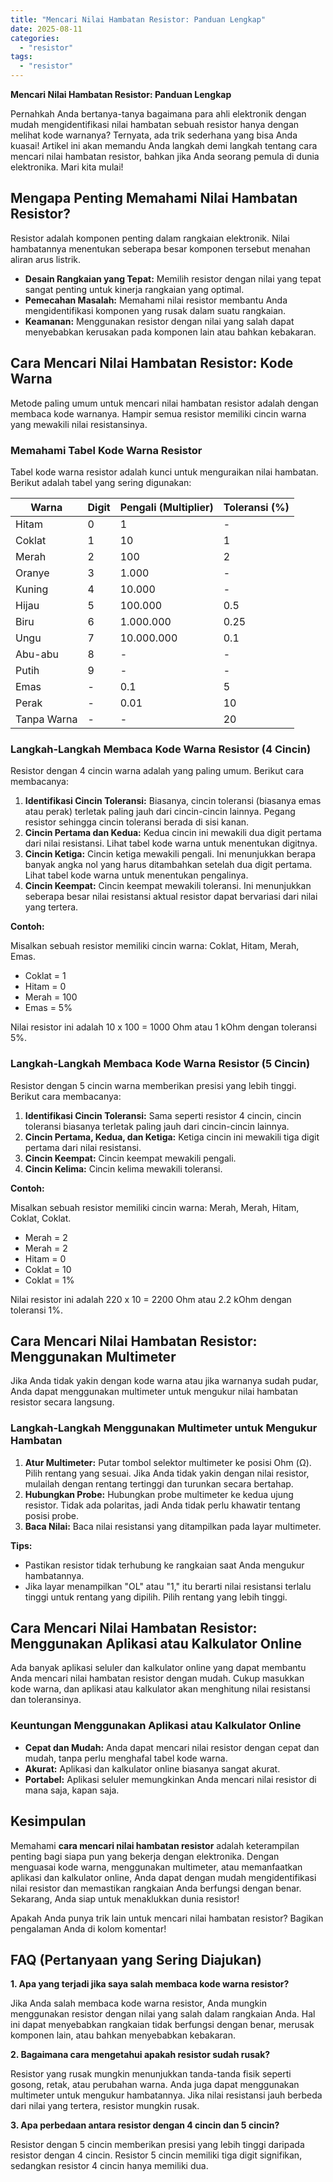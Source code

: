 ```yaml
---
title: "Mencari Nilai Hambatan Resistor: Panduan Lengkap"
date: 2025-08-11
categories: 
  - "resistor"
tags: 
  - "resistor"
---
```


**Mencari Nilai Hambatan Resistor: Panduan Lengkap**

Pernahkah Anda bertanya-tanya bagaimana para ahli elektronik dengan mudah mengidentifikasi nilai hambatan sebuah resistor hanya dengan melihat kode warnanya? Ternyata, ada trik sederhana yang bisa Anda kuasai! Artikel ini akan memandu Anda langkah demi langkah tentang cara mencari nilai hambatan resistor, bahkan jika Anda seorang pemula di dunia elektronika. Mari kita mulai!

## Mengapa Penting Memahami Nilai Hambatan Resistor?

Resistor adalah komponen penting dalam rangkaian elektronik. Nilai hambatannya menentukan seberapa besar komponen tersebut menahan aliran arus listrik.

- **Desain Rangkaian yang Tepat:** Memilih resistor dengan nilai yang tepat sangat penting untuk kinerja rangkaian yang optimal.
- **Pemecahan Masalah:** Memahami nilai resistor membantu Anda mengidentifikasi komponen yang rusak dalam suatu rangkaian.
- **Keamanan:** Menggunakan resistor dengan nilai yang salah dapat menyebabkan kerusakan pada komponen lain atau bahkan kebakaran.

## Cara Mencari Nilai Hambatan Resistor: Kode Warna

Metode paling umum untuk mencari nilai hambatan resistor adalah dengan membaca kode warnanya. Hampir semua resistor memiliki cincin warna yang mewakili nilai resistansinya.

### Memahami Tabel Kode Warna Resistor

Tabel kode warna resistor adalah kunci untuk menguraikan nilai hambatan. Berikut adalah tabel yang sering digunakan:

| Warna | Digit | Pengali (Multiplier) | Toleransi (%) |
| --- | --- | --- | --- |
| Hitam | 0 | 1 | \- |
| Coklat | 1 | 10 | 1 |
| Merah | 2 | 100 | 2 |
| Oranye | 3 | 1.000 | \- |
| Kuning | 4 | 10.000 | \- |
| Hijau | 5 | 100.000 | 0.5 |
| Biru | 6 | 1.000.000 | 0.25 |
| Ungu | 7 | 10.000.000 | 0.1 |
| Abu-abu | 8 | \- | \- |
| Putih | 9 | \- | \- |
| Emas | \- | 0.1 | 5 |
| Perak | \- | 0.01 | 10 |
| Tanpa Warna | \- | \- | 20 |

### Langkah-Langkah Membaca Kode Warna Resistor (4 Cincin)

Resistor dengan 4 cincin warna adalah yang paling umum. Berikut cara membacanya:

1. **Identifikasi Cincin Toleransi:** Biasanya, cincin toleransi (biasanya emas atau perak) terletak paling jauh dari cincin-cincin lainnya. Pegang resistor sehingga cincin toleransi berada di sisi kanan.
2. **Cincin Pertama dan Kedua:** Kedua cincin ini mewakili dua digit pertama dari nilai resistansi. Lihat tabel kode warna untuk menentukan digitnya.
3. **Cincin Ketiga:** Cincin ketiga mewakili pengali. Ini menunjukkan berapa banyak angka nol yang harus ditambahkan setelah dua digit pertama. Lihat tabel kode warna untuk menentukan pengalinya.
4. **Cincin Keempat:** Cincin keempat mewakili toleransi. Ini menunjukkan seberapa besar nilai resistansi aktual resistor dapat bervariasi dari nilai yang tertera.

**Contoh:**

Misalkan sebuah resistor memiliki cincin warna: Coklat, Hitam, Merah, Emas.

- Coklat = 1
- Hitam = 0
- Merah = 100
- Emas = 5%

Nilai resistor ini adalah 10 x 100 = 1000 Ohm atau 1 kOhm dengan toleransi 5%.

### Langkah-Langkah Membaca Kode Warna Resistor (5 Cincin)

Resistor dengan 5 cincin warna memberikan presisi yang lebih tinggi. Berikut cara membacanya:

1. **Identifikasi Cincin Toleransi:** Sama seperti resistor 4 cincin, cincin toleransi biasanya terletak paling jauh dari cincin-cincin lainnya.
2. **Cincin Pertama, Kedua, dan Ketiga:** Ketiga cincin ini mewakili tiga digit pertama dari nilai resistansi.
3. **Cincin Keempat:** Cincin keempat mewakili pengali.
4. **Cincin Kelima:** Cincin kelima mewakili toleransi.

**Contoh:**

Misalkan sebuah resistor memiliki cincin warna: Merah, Merah, Hitam, Coklat, Coklat.

- Merah = 2
- Merah = 2
- Hitam = 0
- Coklat = 10
- Coklat = 1%

Nilai resistor ini adalah 220 x 10 = 2200 Ohm atau 2.2 kOhm dengan toleransi 1%.

## Cara Mencari Nilai Hambatan Resistor: Menggunakan Multimeter

Jika Anda tidak yakin dengan kode warna atau jika warnanya sudah pudar, Anda dapat menggunakan multimeter untuk mengukur nilai hambatan resistor secara langsung.

### Langkah-Langkah Menggunakan Multimeter untuk Mengukur Hambatan

1. **Atur Multimeter:** Putar tombol selektor multimeter ke posisi Ohm (Ω). Pilih rentang yang sesuai. Jika Anda tidak yakin dengan nilai resistor, mulailah dengan rentang tertinggi dan turunkan secara bertahap.
2. **Hubungkan Probe:** Hubungkan probe multimeter ke kedua ujung resistor. Tidak ada polaritas, jadi Anda tidak perlu khawatir tentang posisi probe.
3. **Baca Nilai:** Baca nilai resistansi yang ditampilkan pada layar multimeter.

**Tips:**

- Pastikan resistor tidak terhubung ke rangkaian saat Anda mengukur hambatannya.
- Jika layar menampilkan "OL" atau "1," itu berarti nilai resistansi terlalu tinggi untuk rentang yang dipilih. Pilih rentang yang lebih tinggi.

## Cara Mencari Nilai Hambatan Resistor: Menggunakan Aplikasi atau Kalkulator Online

Ada banyak aplikasi seluler dan kalkulator online yang dapat membantu Anda mencari nilai hambatan resistor dengan mudah. Cukup masukkan kode warna, dan aplikasi atau kalkulator akan menghitung nilai resistansi dan toleransinya.

### Keuntungan Menggunakan Aplikasi atau Kalkulator Online

- **Cepat dan Mudah:** Anda dapat mencari nilai resistor dengan cepat dan mudah, tanpa perlu menghafal tabel kode warna.
- **Akurat:** Aplikasi dan kalkulator online biasanya sangat akurat.
- **Portabel:** Aplikasi seluler memungkinkan Anda mencari nilai resistor di mana saja, kapan saja.

## Kesimpulan

Memahami **cara mencari nilai hambatan resistor** adalah keterampilan penting bagi siapa pun yang bekerja dengan elektronika. Dengan menguasai kode warna, menggunakan multimeter, atau memanfaatkan aplikasi dan kalkulator online, Anda dapat dengan mudah mengidentifikasi nilai resistor dan memastikan rangkaian Anda berfungsi dengan benar. Sekarang, Anda siap untuk menaklukkan dunia resistor!

Apakah Anda punya trik lain untuk mencari nilai hambatan resistor? Bagikan pengalaman Anda di kolom komentar!

## FAQ (Pertanyaan yang Sering Diajukan)

**1\. Apa yang terjadi jika saya salah membaca kode warna resistor?**

Jika Anda salah membaca kode warna resistor, Anda mungkin menggunakan resistor dengan nilai yang salah dalam rangkaian Anda. Hal ini dapat menyebabkan rangkaian tidak berfungsi dengan benar, merusak komponen lain, atau bahkan menyebabkan kebakaran.

**2\. Bagaimana cara mengetahui apakah resistor sudah rusak?**

Resistor yang rusak mungkin menunjukkan tanda-tanda fisik seperti gosong, retak, atau perubahan warna. Anda juga dapat menggunakan multimeter untuk mengukur hambatannya. Jika nilai resistansi jauh berbeda dari nilai yang tertera, resistor mungkin rusak.

**3\. Apa perbedaan antara resistor dengan 4 cincin dan 5 cincin?**

Resistor dengan 5 cincin memberikan presisi yang lebih tinggi daripada resistor dengan 4 cincin. Resistor 5 cincin memiliki tiga digit signifikan, sedangkan resistor 4 cincin hanya memiliki dua.
